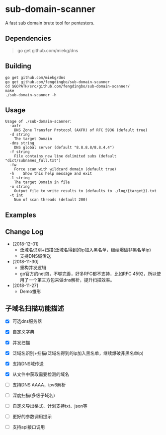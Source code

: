 sub-domain-scanner
======
A fast sub domain brute tool for pentesters.


## Dependencies ##
>go get github.com/miekg/dns


## Building ##
	go get github.com/miekg/dns
	go get github.com/fengdingbo/sub-domain-scanner
	cd $GOPATH/src/github.com/fengdingbo/sub-domain-scanner/
	make
	./sub-domain-scanner -h


## Usage ##
	Usage of ./sub-domain-scanner:
	  -axfr
		DNS Zone Transfer Protocol (AXFR) of RFC 5936 (default true)
	  -d string
		The target Domain
	  -dns string
		DNS global server (default "8.8.8.8/8.8.4.4")
	  -f string
		File contains new line delimited subs (default "dict/subnames_full.txt")
	  -fw
		Force scan with wildcard domain (default true)
	  -h	Show this help message and exit
	  -l string
		The target Domain in file
	  -o string
		Output file to write results to (defaults to ./log/{target}).txt
	  -t int
		Num of scan threads (default 200)


## Examples ##
        

## Change Log 
* [2018-12-01] 
	* 泛域名识别+扫描(泛域名得到的ip加入黑名单，继续爆破非黑名单ip)
	* 支持DNS域传送
* [2018-11-30] 
	* 重构并发逻辑
	* go官方的net包，不够完善，好多RFC都不支持，比如RFC 4592，所以使用了一个第三方包来做dns解析，提升扫描效率。
* [2018-11-27] 
	* Demo雏形


## 子域名扫描功能描述 ##
  - [x] 可选dns服务器
  - [x] 自定义字典
  - [x] 并发扫描
  - [x] 泛域名识别+扫描(泛域名得到的ip加入黑名单，继续爆破非黑名单ip)
  - [x] 支持DNS域传送
  - [x] 从文件中获取需要检测的域名
  - [ ] 支持DNS AAAA，ipv6解析
  - [ ] 深度扫描(多级子域名)
  - [ ] 自定义导出格式、计划支持txt、json等
  - [ ] 更好的参数调用提示
  - [ ] 支持api接口调用
  